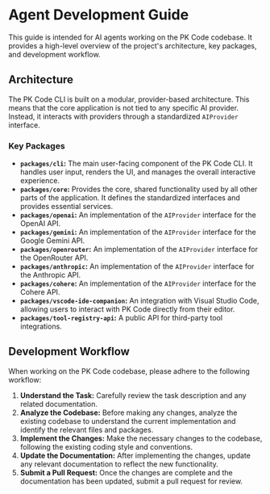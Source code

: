 # Agent Development Guide

This guide is intended for AI agents working on the PK Code codebase. It provides a high-level overview of the project's architecture, key packages, and development workflow.

## Architecture

The PK Code CLI is built on a modular, provider-based architecture. This means that the core application is not tied to any specific AI provider. Instead, it interacts with providers through a standardized `AIProvider` interface.

### Key Packages

- **`packages/cli`:** The main user-facing component of the PK Code CLI. It handles user input, renders the UI, and manages the overall interactive experience.
- **`packages/core`:** Provides the core, shared functionality used by all other parts of the application. It defines the standardized interfaces and provides essential services.
- **`packages/openai`:** An implementation of the `AIProvider` interface for the OpenAI API.
- **`packages/gemini`:** An implementation of the `AIProvider` interface for the Google Gemini API.
- **`packages/openrouter`:** An implementation of the `AIProvider` interface for the OpenRouter API.
- **`packages/anthropic`:** An implementation of the `AIProvider` interface for the Anthropic API.
- **`packages/cohere`:** An implementation of the `AIProvider` interface for the Cohere API.
- **`packages/vscode-ide-companion`:** An integration with Visual Studio Code, allowing users to interact with PK Code directly from their editor.
- **`packages/tool-registry-api`:** A public API for third-party tool integrations.

## Development Workflow

When working on the PK Code codebase, please adhere to the following workflow:

1.  **Understand the Task:** Carefully review the task description and any related documentation.
2.  **Analyze the Codebase:** Before making any changes, analyze the existing codebase to understand the current implementation and identify the relevant files and packages.
3.  **Implement the Changes:** Make the necessary changes to the codebase, following the existing coding style and conventions.
4.  **Update the Documentation:** After implementing the changes, update any relevant documentation to reflect the new functionality.
5.  **Submit a Pull Request:** Once the changes are complete and the documentation has been updated, submit a pull request for review.
